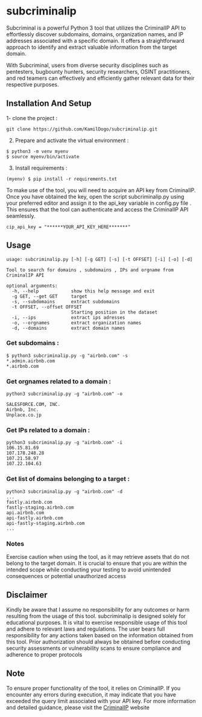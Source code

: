# subcriminalip

Subcriminal is a powerful Python 3 tool that utilizes the CriminalIP API to effortlessly discover subdomains, domains, organization names, and IP addresses associated with a specific domain. It offers a straightforward approach to identify and extract valuable information from the target domain.

With Subcriminal, users from diverse security disciplines such as pentesters, bugbounty hunters, security researchers, OSINT practitioners, and red teamers can effectively and efficiently gather relevant data for their respective purposes.

## Installation And Setup

1- clone the project :
```
git clone https://github.com/KamilDogo/subcriminalip.git
```

2. Prepare and activate the virtual environment :
```
$ python3 -m venv myenv
$ source myenv/bin/activate
```

3. Install requirements :
```
(myenv) $ pip install -r requirements.txt
```

To make use of the tool, you will need to acquire an API key from CriminalIP. Once you have obtained the key, open the script subcriminalip.py using your preferred editor and assign it to the api_key variable in config.py file . This ensures that the tool can authenticate and access the CriminalIP API seamlessly.

```
cip_api_key = "******YOUR_API_KEY_HERE*******"
```

## Usage

```
usage: subcriminalip.py [-h] [-g GET] [-s] [-t OFFSET] [-i] [-o] [-d]

Tool to search for domains , subdomains , IPs and orgname from CriminalIP API

optional arguments:
  -h, --help            show this help message and exit
  -g GET, --get GET     target
  -s, --subdomains      extract subdomains
  -t OFFSET, --offset OFFSET
                        Starting position in the dataset
  -i, --ips             extract ips adresses
  -o, --orgnames        extract organization names
  -d, --domains         extract domain names
```

### Get subdomains :
```
$ python3 subcriminalip.py -g "airbnb.com" -s
*.admin.airbnb.com
*.airbnb.com
```

### Get orgnames related to a domain :
```
python3 subcriminalip.py -g "airbnb.com" -o

SALESFORCE.COM, INC.
Airbnb, Inc.
Unplace.co.jp
```

### Get IPs related to a domain :
```
python3 subcriminalip.py -g "airbnb.com" -i
106.15.81.69
107.178.248.28
107.21.58.97
107.22.104.63
```
### Get list of domains belonging to a target :
```
python3 subcriminalip.py -g "airbnb.com" -d
...
fastly.airbnb.com
fastly-staging.airbnb.com
api.airbnb.com
api-fastly.airbnb.com
api-fastly-staging.airbnb.com
...
```

### Notes

Exercise caution when using the tool, as it may retrieve assets that do not belong to the target domain. It is crucial to ensure that you are within the intended scope while conducting your testing to avoid unintended consequences or potential unauthorized access



## Disclaimer

Kindly be aware that I assume no responsibility for any outcomes or harm resulting from the usage of this tool. subcriminalip is designed solely for educational purposes. It is vital to exercise responsible usage of this tool and adhere to relevant laws and regulations. The user bears full responsibility for any actions taken based on the information obtained from this tool. Prior authorization should always be obtained before conducting security assessments or vulnerability scans to ensure compliance and adherence to proper protocols

## Note
To ensure proper functionality of the tool, it relies on CriminalIP. If you encounter any errors during execution, it may indicate that you have exceeded the query limit associated with your API key. For more information and detailed guidance, please visit the [CriminalIP](https://www.criminalip.io/en/pricing) website
